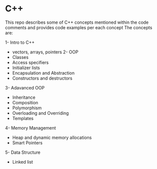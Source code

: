 # C++
This repo describes some of C++ concepts mentioned within the code comments and provides code examples per each concept
The concepts are:

1- Intro to C++
   - vectors, arrays, pointers
2- OOP
  - Classes
  - Access specifiers
  - Initializer lists
  - Encapsulation and Abstraction
  - Constructors and destructors

3- Adavanced OOP
  - Inheritance
  - Composition
  - Polymorphism
  - Overloading and Overriding
  - Templates

4- Memory Management
  - Heap and dynamic memory allocations
  - Smart Pointers

5- Data Structure
  - Linked list
